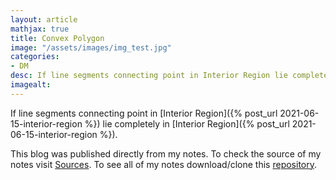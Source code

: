 ```yaml
---
layout: article
mathjax: true
title: Convex Polygon
image: "/assets/images/img_test.jpg"
categories:
- DM
desc: If line segments connecting point in Interior Region lie completely in Interior Region. 
imagealt: 
---
```


If line segments connecting point in [Interior Region]({% post_url 2021-06-15-interior-region %}) lie completely in [Interior Region]({% post_url 2021-06-15-interior-region %}).

This blog was published directly from my notes.
To check the source of my notes visit [Sources](sources.html).
To see all of my notes download/clone this [repository](https://github.com/bovem/CS).